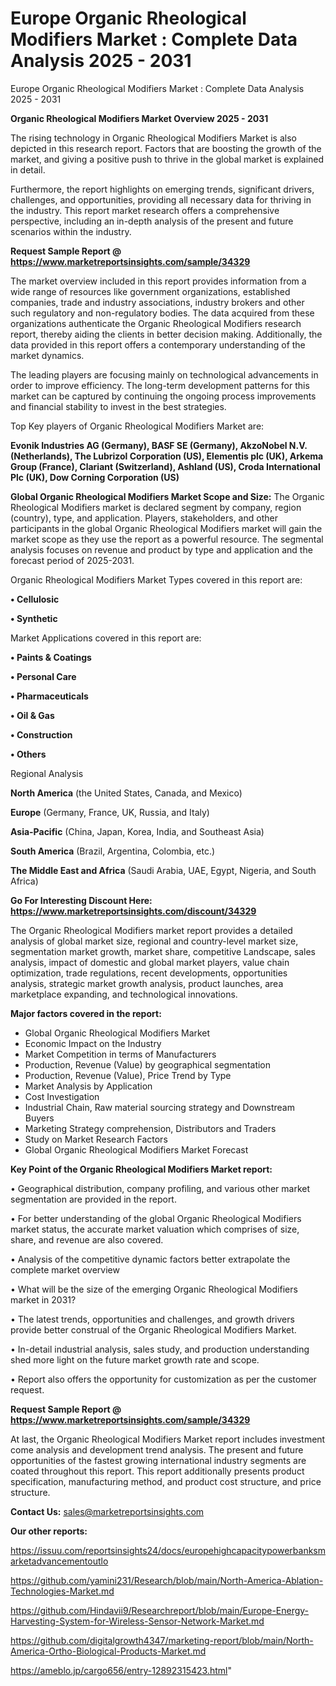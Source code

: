 # Europe Organic Rheological Modifiers Market : Complete Data Analysis 2025 - 2031
Europe Organic Rheological Modifiers Market : Complete Data Analysis 2025 - 2031

<Strong> Organic Rheological Modifiers Market Overview 2025 - 2031</strong>

The rising technology in Organic Rheological Modifiers Market is also depicted in this research report. Factors that are boosting the growth of the market, and giving a positive push to thrive in the global market is explained in detail.

Furthermore, the report highlights on emerging trends, significant drivers, challenges, and opportunities, providing all necessary data for thriving in the industry. This report market research offers a comprehensive perspective, including an in-depth analysis of the present and future scenarios within the industry.

<strong>Request Sample Report @ <a href=https://www.marketreportsinsights.com/sample/34329>https://www.marketreportsinsights.com/sample/34329</a></strong>

The market overview included in this report provides information from a wide range of resources like government organizations, established companies, trade and industry associations, industry brokers and other such regulatory and non-regulatory bodies. The data acquired from these organizations authenticate the Organic Rheological Modifiers research report, thereby aiding the clients in better decision making. Additionally, the data provided in this report offers a contemporary understanding of the market dynamics.

The leading players are focusing mainly on technological advancements in order to improve efficiency. The long-term development patterns for this market can be captured by continuing the ongoing process improvements and financial stability to invest in the best strategies.

Top Key players of Organic Rheological Modifiers Market are:

<strong>Evonik Industries AG (Germany), BASF SE (Germany), AkzoNobel N.V. (Netherlands), The Lubrizol Corporation (US), Elementis plc (UK), Arkema Group (France), Clariant (Switzerland), Ashland (US), Croda International Plc (UK), Dow Corning Corporation (US)</strong>

<strong><b>Global Organic Rheological Modifiers Market Scope and Size:</b></strong>
The Organic Rheological Modifiers market is declared segment by company, region (country), type, and application. Players, stakeholders, and other participants in the global Organic Rheological Modifiers market will gain the market scope as they use the report as a powerful resource. The segmental analysis focuses on revenue and product by type and application and the forecast period of 2025-2031.

Organic Rheological Modifiers Market Types covered in this report are:

<strong>•  Cellulosic

•  Synthetic</strong>

Market Applications covered in this report are:

<strong>•  Paints & Coatings

•  Personal Care

•  Pharmaceuticals

•  Oil & Gas

•  Construction

•  Others</strong> 

Regional Analysis

<strong>North America</strong> (the United States, Canada, and Mexico)

<strong>Europe</strong> (Germany, France, UK, Russia, and Italy)

<strong>Asia-Pacific</strong> (China, Japan, Korea, India, and Southeast Asia)

<strong>South America</strong> (Brazil, Argentina, Colombia, etc.)

<strong>The Middle East and Africa</strong> (Saudi Arabia, UAE, Egypt, Nigeria, and South Africa)

<strong>Go For Interesting Discount Here: <a href=https://www.marketreportsinsights.com/discount/34329>https://www.marketreportsinsights.com/discount/34329</a></strong>

The Organic Rheological Modifiers market report provides a detailed analysis of global market size, regional and country-level market size, segmentation market growth, market share, competitive Landscape, sales analysis, impact of domestic and global market players, value chain optimization, trade regulations, recent developments, opportunities analysis, strategic market growth analysis, product launches, area marketplace expanding, and technological innovations.

<strong><b>Major factors covered in the report:</b></strong>
<ul>
  <li>Global Organic Rheological Modifiers Market </li>
  <li>Economic Impact on the Industry</li>
  <li>Market Competition in terms of Manufacturers</li>
  <li>Production, Revenue (Value) by geographical segmentation</li>
  <li>Production, Revenue (Value), Price Trend by Type</li>
  <li>Market Analysis by Application</li>
  <li>Cost Investigation</li>
  <li>Industrial Chain, Raw material sourcing strategy and Downstream Buyers</li>
  <li>Marketing Strategy comprehension, Distributors and Traders</li>
  <li>Study on Market Research Factors</li>
  <li>Global Organic Rheological Modifiers Market Forecast</li>
</ul>

<strong><b>Key Point of the Organic Rheological Modifiers Market report:</b></strong>

• Geographical distribution, company profiling, and various other market segmentation are provided in the report.

• For better understanding of the global Organic Rheological Modifiers market status, the accurate market valuation which comprises of size, share, and revenue are also covered.

• Analysis of the competitive dynamic factors better extrapolate the complete market overview

• What will be the size of the emerging Organic Rheological Modifiers market in 2031?

• The latest trends, opportunities and challenges, and growth drivers provide better construal of the Organic Rheological Modifiers Market.

• In-detail industrial analysis, sales study, and production understanding shed more light on the future market growth rate and scope.

• Report also offers the opportunity for customization as per the customer request.

<strong>Request Sample Report @ <a href=https://www.marketreportsinsights.com/sample/34329>https://www.marketreportsinsights.com/sample/34329</a></strong>

At last, the Organic Rheological Modifiers Market report includes investment come analysis and development trend analysis. The present and future opportunities of the fastest growing international industry segments are coated throughout this report. This report additionally presents product specification, manufacturing method, and product cost structure, and price structure.

<strong>Contact Us:</strong>
sales@marketreportsinsights.com

<strong>Our other reports:</strong>

<a href=https://issuu.com/reportsinsights24/docs/europehighcapacitypowerbanksmarketadvancementoutlo>https://issuu.com/reportsinsights24/docs/europehighcapacitypowerbanksmarketadvancementoutlo</a>

<a href=https://github.com/yamini231/Research/blob/main/North-America-Ablation-Technologies-Market.md>https://github.com/yamini231/Research/blob/main/North-America-Ablation-Technologies-Market.md</a>

<a href=https://github.com/Hindavii9/Researchreport/blob/main/Europe-Energy-Harvesting-System-for-Wireless-Sensor-Network-Market.md>https://github.com/Hindavii9/Researchreport/blob/main/Europe-Energy-Harvesting-System-for-Wireless-Sensor-Network-Market.md</a>

<a href=https://github.com/digitalgrowth4347/marketing-report/blob/main/North-America-Ortho-Biological-Products-Market.md>https://github.com/digitalgrowth4347/marketing-report/blob/main/North-America-Ortho-Biological-Products-Market.md</a>

<a href=https://ameblo.jp/cargo656/entry-12892315423.html>https://ameblo.jp/cargo656/entry-12892315423.html</a>"
